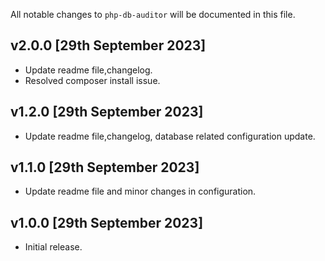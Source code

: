 All notable changes to `php-db-auditor` will be documented in this file.

## v2.0.0 [29th September 2023]

- Update readme file,changelog.
- Resolved composer install issue.

## v1.2.0 [29th September 2023]

- Update readme file,changelog, database related configuration update.

## v1.1.0 [29th September 2023]

- Update readme file and minor changes in configuration.
## v1.0.0 [29th September 2023]

- Initial release.
